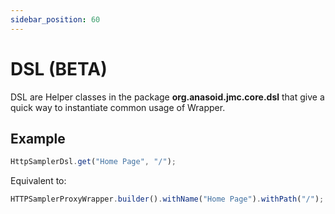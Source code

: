 ```yaml
---
sidebar_position: 60
---
```


# DSL (BETA)

DSL are Helper classes in the package **org.anasoid.jmc.core.dsl** that give a quick way to instantiate common usage of Wrapper.

## Example

```jsx
HttpSamplerDsl.get("Home Page", "/");
```

Equivalent to:

```jsx
HTTPSamplerProxyWrapper.builder().withName("Home Page").withPath("/");
```
